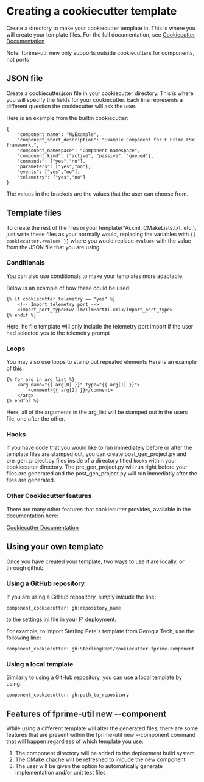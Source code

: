 # Creating a cookiecutter template

Create a directory to make your cookiecutter template in. This is where you will create your template 
files. For the full documentation, see [Cookiecutter Documentation](https://cookiecutter.readthedocs.io/en/1.7.2/index.html)

Note: fprime-util new only supports outside cookiecutters for components, not ports

## JSON file
Create a cookiecutter.json file in your cookiecutter directory. This is where you will specify the 
fields for your cookiecutter. Each line represents a different question the cookiecutter will ask 
the user.

Here is an example from the builtin cookiecutter:

```
{
    "component_name": "MyExample",
    "component_short_description": "Example Component for F Prime FSW framework.",
    "component_namespace": "Component namespace",
    "component_kind": ["active", "passive", "queued"],
    "commands": ["yes","no"],
    "parameters": ["yes","no"],
    "events": ["yes","no"],
    "telemetry": ["yes","no"]
}
```

The values in the brackets are the values that the user can choose from.

## Template files

To create the rest of the files in your template(*Ai.xml, CMakeLists.txt, etc.), just write these
files as your normally would, replacing the variables with `{{ cookiecutter.<value> }}` where you would
replace `<value>` with the value from the JSON file that you are using.

### Conditionals

You can also use conditionals to make your templates more adaptable.

Below is an example of how these could be used:

```
{% if cookiecutter.telemetry == "yes" %}
    <!-- Import telemetry port -->
    <import_port_type>Fw/Tlm/TlmPortAi.xml</import_port_type>
{% endif %}
```

Here, he file template will only include the telemetry port import if the user had selected yes
to the telemetry prompt

### Loops

You may also use loops to stamp out repeated elements Here is an example of this:

```    
{% for arg in arg_list %}
    <arg name="{{ arg[0] }}" type="{{ arg[1] }}">
        <comment>{{ arg[2] }}</comment>
    </arg>
{% endfor %}
```

Here, all of the arguments in the arg_list will be stamped out in the users file, one after
the other.

### Hooks

If you have code that you would like to run immediately before or after the template files
are stamped out, you can create post_gen_project.py and pre_gen_project.py files inside of a directory
titled `hooks` within your cookiecutter directory. The pre_gen_project.py will run right before 
your files are generated and the post_gen_project.py will run immediatly after the files are generated.

### Other Cookiecutter features

There are many other features that cookiecutter provides, available in the documentation here:

[Cookiecutter Documentation](https://cookiecutter.readthedocs.io/en/1.7.2/index.html)

## Using your own template

Once you have created your template, two ways to use it are locally, or through github.

### Using a GitHub repository

If you are using a GitHub repository, simply inlcude the line:

```
component_cookiecutter: gh:repository_name
```

to the settings.ini file in your F' deployment.

For example, to import Sterling Pete's template from Gerogia Tech, use the following line:

```
component_cookiecutter: gh:SterlingPeet/cookiecutter-fprime-component
```

### Using a local template

Similarly to using a GitHub repository, you can use a local template by using:

```
component_cookiecutter: gh:path_to_repository
```

## Features of fprime-util new --component

While using a different template will alter the generated files, there are some 
features that are present within the fprime-util new --component command that
will happen regardless of which template you use:

1. The component directory will be added to the deployment build system
2. The CMake chache will be refreshed to inlcude the new component
3. The user will be given the option to automatically generate implementation and/or unit test files
